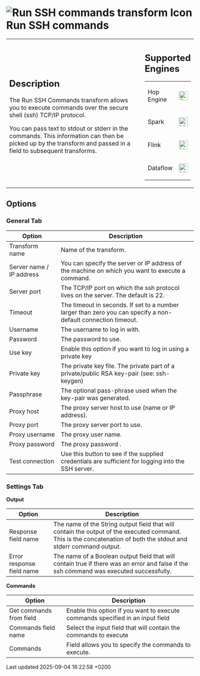 <div id="header">

# <span class="image image-doc-icon">![Run SSH commands transform Icon](../assets/images/transforms/icons/ssh.svg)</span> Run SSH commands

</div>

<div id="content">

<div id="preamble">

<div class="sectionbody">

<table>
<colgroup>
<col style="width: 75%" />
<col style="width: 25%" />
</colgroup>
<tbody>
<tr class="odd">
<td><div class="content">
<div class="sect1">
<h2 id="_description">Description</h2>
<div class="sectionbody">
<div class="paragraph">
<p>The Run SSH Commands transform allows you to execute commands over the secure shell (ssh) TCP/IP protocol.</p>
</div>
<div class="paragraph">
<p>You can pass text to stdout or stderr in the commands. This information can then be picked up by the transform and passed in a field to subsequent transforms.</p>
</div>
</div>
</div>
</div></td>
<td><div class="content">
<div class="sect1">
<h2 id="_supported_engines">Supported Engines</h2>
<div class="sectionbody">
<table>
<tbody>
<tr class="odd">
<td><p>Hop Engine</p></td>
<td><div class="content">
<div class="paragraph">
<p><span class="image"><img src="../assets/images/check_mark.svg" alt="Supported" width="24" /></span></p>
</div>
</div></td>
</tr>
<tr class="even">
<td><p>Spark</p></td>
<td><div class="content">
<div class="paragraph">
<p><span class="image"><img src="../assets/images/question_mark.svg" alt="Maybe Supported" width="24" /></span></p>
</div>
</div></td>
</tr>
<tr class="odd">
<td><p>Flink</p></td>
<td><div class="content">
<div class="paragraph">
<p><span class="image"><img src="../assets/images/question_mark.svg" alt="Maybe Supported" width="24" /></span></p>
</div>
</div></td>
</tr>
<tr class="even">
<td><p>Dataflow</p></td>
<td><div class="content">
<div class="paragraph">
<p><span class="image"><img src="../assets/images/question_mark.svg" alt="Maybe Supported" width="24" /></span></p>
</div>
</div></td>
</tr>
</tbody>
</table>
</div>
</div>
</div></td>
</tr>
</tbody>
</table>

</div>

</div>

<div class="sect1">

## Options

<div class="sectionbody">

<div class="sect2">

### General Tab

| Option                   | Description                                                                                                   |
| ------------------------ | ------------------------------------------------------------------------------------------------------------- |
| Transform name           | Name of the transform.                                                                                        |
| Server name / IP address | You can specify the server or IP address of the machine on which you want to execute a command.               |
| Server port              | The TCP/IP port on which the ssh protocol lives on the server. The default is 22.                             |
| Timeout                  | The timeout in seconds. If set to a number larger than zero you can specify a non-default connection timeout. |
| Username                 | The username to log in with.                                                                                  |
| Password                 | The password to use.                                                                                          |
| Use key                  | Enable this option if you want to log in using a private key                                                  |
| Private key              | The private key file. The private part of a private/public RSA key-pair (see: ssh-keygen)                     |
| Passphrase               | The optional pass-phrase used when the key-pair was generated.                                                |
| Proxy host               | The proxy server host to use (name or IP address).                                                            |
| Proxy port               | The proxy server port to use.                                                                                 |
| Proxy username           | The proxy user name.                                                                                          |
| Proxy password           | The proxy password .                                                                                          |
| Test connection          | Use this button to see if the supplied credentials are sufficient for logging into the SSH server.            |

</div>

<div class="sect2">

### Settings Tab

<div class="paragraph">

**Output**

</div>

| Option                    | Description                                                                                                                                                       |
| ------------------------- | ----------------------------------------------------------------------------------------------------------------------------------------------------------------- |
| Response field name       | The name of the String output field that will contain the output of the executed command. This is the concatenation of both the stdout and stderr command output. |
| Error response field name | The name of a Boolean output field that will contain true if there was an error and false if the ssh command was executed successfully.                           |

<div class="paragraph">

**Commands**

</div>

| Option                  | Description                                                                    |
| ----------------------- | ------------------------------------------------------------------------------ |
| Get commands from field | Enable this option if you want to execute commands specified in an input field |
| Commands field name     | Select the input field that will contain the commands to execute               |
| Commands                | Field allows you to specify the commands to execute.                           |

</div>

</div>

</div>

</div>

<div id="footer">

<div id="footer-text">

Last updated 2025-09-04 18:22:58 +0200

</div>

</div>

